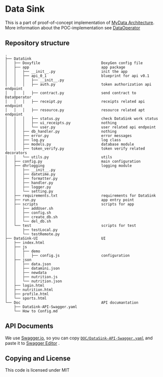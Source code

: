 # Data Sink

This is a part of proof-of-concept implementation of [MyData Architecture](https://github.com/HIIT/mydata-stack). More information about the POC-implementation see [DataOperator](https://github.com/dhrproject/mydataoperator)

## Repository structure
```
.
├── DataSink
│   ├── Doxyfile                            DoxyGen config file
│   ├── app                                 app package
│   │   ├── __init__.py                     init the app
│   │   ├── api_0_1                         blueprint for api v0.1
│   │   │   ├── __init__.py                 
│   │   │   ├── auth.py                     token authorization api endpoint
│   │   │   ├── contract.py                 send contract to DataOperator
│   │   │   ├── receipt.py                  receipts related api endpoint
│   │   │   ├── resource.py                 resource related apt endpoint
│   │   │   ├── status.py                   check DataSink work status
│   │   │   ├── ui_receipts.py              nothing
│   │   │   └── user.py                     user related api endpoint
│   │   ├── db_handler.py                   nothing
│   │   ├── error.py                        error messages
│   │   ├── log.py                          log class
│   │   ├── models.py                       database module
│   │   ├── token_verify.py                 token verify related decorators
│   │   └── utils.py                        utils
│   ├── config.py                           main configuration
│   ├── dhrlogging                          logging module
│   │   ├── __init__.py
│   │   ├── datetime.py
│   │   ├── formatter.py
│   │   ├── handler.py
│   │   ├── logger.py
│   │   └── setting.py
│   ├── requirements.txt                    requirements for DataSink
│   ├── run.py                              app entry point
│   ├── scripts                             scripts for app
│   │   ├── addUser.sh
│   │   ├── config.sh
│   │   ├── create_db.sh
│   │   └── del_db.sh
│   └── test                                scripts for test
│       ├── testLocal.py
│       └── testRemote.py
├── DataSink-UI                             UI
│   ├── index.html
│   ├── js
│   │   ├── demo
│   │   │   ├── config.js                   configuration
│   ├── json
│   │   ├── data.json
│   │   ├── datamini.json
│   │   ├── newdata
│   │   ├── nutrition.js
│   │   └── nutrition.json
│   ├── login.html
│   ├── nutrition.html
│   ├── profile.html
│   └── sports.html
└── Doc                                     API documantation
    ├── DataSink-API-Swagger.yaml
    └── How to Config.md
```

## API Documents
We use [Swagger.io](http://swagger.io/), so you can copy [```DOC/DataSink-API-Swagger.yaml```](https://github.com/dhrproject/mydatasink/blob/master/DOC/DataSink-API-Swagger.yaml) and paste it to [Swagger Editor](http://editor.swagger.io/) .

## Copying and License
This code is licensed under MIT






